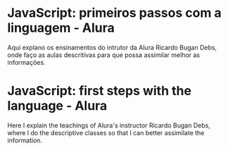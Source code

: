 # JavaScript: primeiros passos com a linguagem - Alura

Aqui explano os ensinamentos do intrutor da Alura Ricardo Bugan Debs, onde faço as aulas descritivas para que possa assimilar melhor as informações.

# JavaScript: first steps with the language - Alura

Here I explain the teachings of Alura's instructor Ricardo Bugan Debs, where I do the descriptive classes so that I can better assimilate the information.
